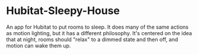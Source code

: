 # Hubitat-Sleepy-House
An app for Hubitat to put rooms to sleep.  It does many of the same actions as motion lighting, but it has a different philosophy. It's centered on the idea that at night, rooms should "relax" to a dimmed state and then off, and motion can wake them up.
